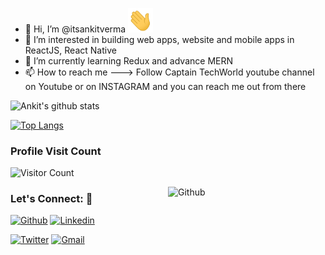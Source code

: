 - 👋 Hi, I’m @itsankitverma <img src="https://raw.githubusercontent.com/kaustubh2020/kaustubh2020/master/wave.gif" width="40px"/>
- 👀 I’m interested in building web apps, website and mobile apps in ReactJS, React Native
- 🌱 I’m currently learning Redux and advance MERN
- 📫 How to reach me ---> Follow Captain TechWorld youtube channel on Youtube or on INSTAGRAM and you can reach me out from there 



![Ankit's github stats](https://github-readme-stats.vercel.app/api?username=itsankitverma&hide=["issues"]&show_icons=true)



[![Top Langs](https://github-readme-stats.vercel.app/api/top-langs/?username=itsankitverma&layout=compact)](https://github.com/itsankitverma/github-readme-stats)


### Profile Visit Count
![Visitor Count](https://profile-counter.glitch.me/itsankitverma/count.svg)


<img width="50%" align="right" alt="Github" src="https://raw.githubusercontent.com/onimur/.github/master/.resources/git-header.svg" />

<h3 align="left">Let's Connect: 🚀</h2>
<p align="left">


[![Github](https://img.shields.io/badge/-Github-000?style=flat&logo=Github&logoColor=white)](https://github.com/itsankitverma)
[![Linkedin](https://img.shields.io/badge/-LinkedIn-blue?style=flat&logo=Linkedin&logoColor=white)](https://www.linkedin.com/in/ankitverma3/)

[![Twitter](https://img.shields.io/badge/-Twitter-1ca0f1?style=flat-square&labelColor=1ca0f1&logo=twitter&logoColor=white&link=https://twitter.com/itsankitverma)](https://twitter.com/itsankitverma)
[![Gmail](https://img.shields.io/badge/-Gmail-c14438?style=flat&logo=Gmail&logoColor=white)](mailto:imankit.v5@gmail.com)
&nbsp;
</p>
